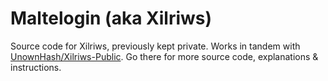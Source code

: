 # Maltelogin (aka Xilriws)

Source code for Xilriws, previously kept private. Works in tandem with [UnownHash/Xilriws-Public](https://github.com/UnownHash/Xilriws-Public/). Go there for more source code, explanations & instructions.
